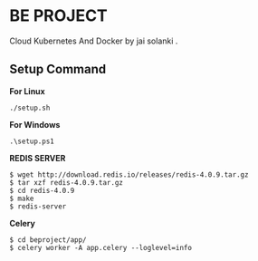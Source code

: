 # BE PROJECT

Cloud Kubernetes And Docker by jai solanki .

## Setup Command

**For Linux**

```./setup.sh```

**For Windows**

```.\setup.ps1```

**REDIS SERVER**
```
$ wget http://download.redis.io/releases/redis-4.0.9.tar.gz
$ tar xzf redis-4.0.9.tar.gz
$ cd redis-4.0.9
$ make
$ redis-server
```

**Celery**
```
$ cd beproject/app/
$ celery worker -A app.celery --loglevel=info
```
